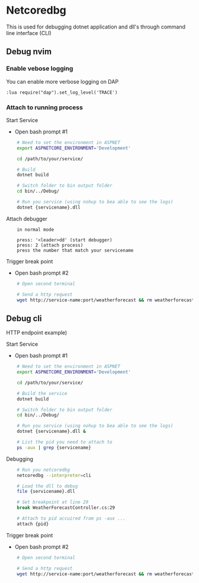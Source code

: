 # Netcoredbg

This is used for debugging dotnet application and dll's through command line interface (CLI)

## Debug nvim

### Enable vebose logging

You can enable more verbose logging on DAP

```nvim command
:lua require("dap").set_log_level('TRACE')
```

### Attach to running process

Start Service

- Open bash prompt #1

```bash
    # Need to set the environment in ASPNET
    export ASPNETCORE_ENVIRONMENT='Development'

    cd /path/to/your/service/

    # Build
    dotnet build

    # Switch folder to bin output folder
    cd bin/../Debug/

    # Run you service (using nohup to bea able to see the logs)
    dotnet {servicename}.dll
```

Attach debugger

```nvim
    in normal mode

    press: '<leader>dd' (start debugger)
    press: 2 (attach process)
    press the number that match your servicename
```

Trigger break point

- Open bash prompt #2

```bash
    # Open second terminal

    # Send a http request
    wget http://service-name:port/weatherforecast && rm weatherforecast
```

## Debug cli

HTTP endpoint example)

Start Service

- Open bash prompt #1

```bash
    # Need to set the environment in ASPNET
    export ASPNETCORE_ENVIRONMENT='Development'

    cd /path/to/your/service/

    # Build the service
    dotnet build

    # Switch folder to bin output folder
    cd bin/../Debug/

    # Run you service (using nohup to bea able to see the logs)
    dotnet {servicename}.dll &

    # List the pid you need to attach to
    ps -aux | grep {servicename}
```

Debugging

```bash
    # Run you netcoredbg
    netcoredbg --interpreter=cli

    # Load the dll to debug
    file {servicename}.dll

    # Set breakpoint at line 29
    break WeatherForecastController.cs:29

    # Attach to pid accuired from ps -aux ...
    attach {pid}
```

Trigger break point

- Open bash prompt #2

```bash
    # Open second terminal

    # Send a http request
    wget http://service-name:port/weatherforecast && rm weatherforecast
```
